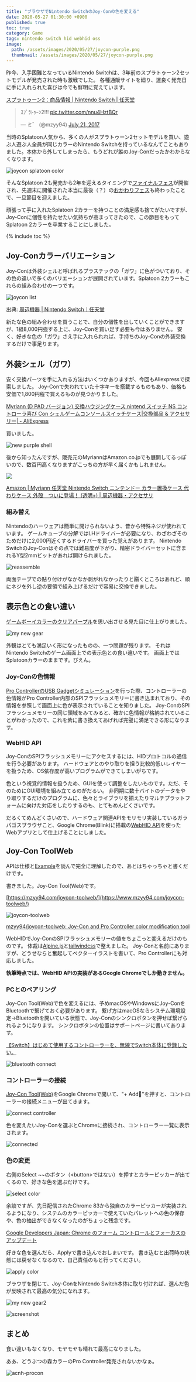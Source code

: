 ```yaml
---
title: "ブラウザでNintendo SwitchのJoy-Conの色を変える"
date: 2020-05-27 01:30:00 +0900
published: true
toc: true
category: Game
tags: nintendo switch hid webhid oss
image:
  path: /assets/images/2020/05/27/joycon-purple.png
  thumbnail: /assets/images/2020/05/27/joycon-purple.png
---
```


昨今、入手困難となっているNintendo Switchは、3年前のスプラトゥーン2セットモデルが発売された時も激戦でした。
各種通販サイトを廻り、運良く発売日に手に入れられた喜びは今でも鮮明に覚えています。

[スプラトゥーン2：商品情報 \| Nintendo Switch \| 任天堂](https://www.nintendo.co.jp/switch/aab6a/products/index.html)

<blockquote class="twitter-tweet"><p lang="ja" dir="ltr">ｽﾌﾟﾗﾄｩｰﾝ2!!! <a href="https://t.co/nnu4HztBQr">pic.twitter.com/nnu4HztBQr</a></p>&mdash; ミ゛ (@mzyy94) <a href="https://twitter.com/mzyy94/status/888340517087346689?ref_src=twsrc%5Etfw">July 21, 2017</a></blockquote> <script async src="https://platform.twitter.com/widgets.js" charset="utf-8"></script>

当時のSplatoon人気から、多くの人がスプラトゥーン2セットモデルを買い、遊ぶ人遊ぶ人全員が同じカラーのNintendo Switchを持っているなんてこともありました。本体から外してしまったら、もうどれが誰のJoy-Conだったかわからなくなります。

![joycon splatoon color](/assets/images/2020/05/27/joycon-splatoon-color.jpg)

そんなSplatoon 2も発売から2年を迎えるタイミングで[ファイナルフェス](https://twitter.com/SplatoonJP/status/1153138774395609089)が開催され、先週末に開催された本当に最後（？）の[おかわりフェス](https://twitter.com/SplatoonJP/status/1252767629124632577)も終わったことで、一旦節目を迎えました。

頑張って手に入れたSplatoon 2カラーを持つことの満足感も捨てがたいですが、Joy-Conに個性を持たせたい気持ちが高まってきたので、この節目をもってSplatoon 2カラーを卒業することにしました。

<!-- more -->
{% include toc %}


## Joy-Conカラーバリエーション

Joy-Conは外装シェルと呼ばれるプラスチックの「ガワ」に色がついており、その色の違いで多くのバリエーションが展開されています。Splatoon 2カラーもこれらの組み合わせの一つです。

![joycon list](/assets/images/2020/05/27/joycon-list.png)

出典: [周辺機器 \| Nintendo Switch｜任天堂](https://www.nintendo.co.jp/hardware/switch/accessories/index.html)

新たな色の組み合わせを買うことで、自分の個性を出していくことができますが、1組8,000円強する上に、Joy-Conを買い足す必要も今はありません。
安く、好きな色の「ガワ」さえ手に入れられれば、手持ちのJoy-Conの外装交換するだけで事足ります。

## 外装シェル（ガワ）

安く交換パーツを手に入れる方法はいくつかありますが、今回もAliexpressで探索しました。
Joy-Conで失われていた十字キーを搭載するものもあり、価格も安価で1,800円程で買えるものが見つかりました。

[Myriann (D PAD バージョン) 交換ハウジングケース nintend スイッチ NS コントローラ喜び Con シェルゲームコンソールスイッチケース\|交換部品 & アクセサリー\| - AliExpress](http://s.click.aliexpress.com/e/_dZajvgP)

買いました。

![new purple shell](/assets/images/2020/05/27/new-purple-shell.jpg)

後から知ったんですが、販売元のMyriannはAmazon.co.jpでも展開してるっぽいので、数百円高くなりますがこっちの方が早く届くかもしれません。

<a href="https://www.amazon.co.jp/Myriann-Nintendo-Switch-%E3%82%AB%E3%83%A9%E3%83%BC%E7%BD%AE%E6%8F%9B%E3%82%B1%E3%83%BC%E3%82%B9-%E5%A4%96%E6%AE%BB-%E3%81%A4%E3%81%84%E3%81%AB%E7%99%BB%E5%A0%B4%EF%BC%81/dp/B076V7RGXW/ref=as_li_ss_il?ref_=nav_custrec_signin&&linkCode=li3&tag=mzyy-22&linkId=64805038abb8450e9bdbd994a45dd491&language=ja_JP" target="_blank"><img border="0" src="//ws-fe.amazon-adsystem.com/widgets/q?_encoding=UTF8&ASIN=B076V7RGXW&Format=_SL500_&ID=AsinImage&MarketPlace=JP&ServiceVersion=20070822&WS=1&tag=mzyy-22&language=ja_JP" ></a>

[Amazon \| Myriann 任天堂 Nintendo Switch ニンテンドー カラー置換ケース 代わりケース 外殻　ついに登場！ (透明+) \| 周辺機器・アクセサリ](https://www.amazon.co.jp/Myriann-Nintendo-Switch-%E3%82%AB%E3%83%A9%E3%83%BC%E7%BD%AE%E6%8F%9B%E3%82%B1%E3%83%BC%E3%82%B9-%E5%A4%96%E6%AE%BB-%E3%81%A4%E3%81%84%E3%81%AB%E7%99%BB%E5%A0%B4%EF%BC%81/dp/B076V7RGXW/ref=as_li_ss_tl?ref_=nav_custrec_signin&&linkCode=ll1&tag=mzyy-22&linkId=c61f3e83a189b87d26b749735c2f2366&language=ja_JP)


### 組み替え

Nintendoのハーウェアは簡単に開けられないよう、昔から特殊ネジが使われています。
ゲームキューブの分解ではLHドライバーが必要になり、わざわざそのためだけに2,000円近くするドライバーを買った覚えがあります。
Nintendo SwitchのJoy-Conはその点では難易度が下がり、精密ドライバーセットに含まれるY型2mmビットがあれば開けられました。

![reassemble](/assets/images/2020/05/27/reassemble.jpg)

両面テープでの貼り付けがなかなか剥がれなかったりと躓くところはあれど、順にネジを外し逆の要領で組み上げるだけで容易に交換できました。

## 表示色との食い違い

[ゲームボーイカラーのクリアパープル](https://upload.wikimedia.org/wikipedia/commons/7/76/Nintendo-Game-Boy-Color-FL.jpg)を思い出させる見た目に仕上がりました。

![my new gear](/assets/images/2020/05/27/my-new-gear.jpg)

外観はとても満足いく形になったものの、一つ問題が残ります。
それはNintendo Switchのゲーム画面上での表示色との食い違いです。
画面上ではSplatoonカラーのままです。ぴえん。

### Joy-Conの色情報

[Pro ControllerのUSB Gadgetシミュレーション](../2020/2020-03-20-nintendo-switch-pro-controller-usb-gadget.md)を行った際、コントローラーの色情報がPro Controller内部のSPIフラッシュメモリーに書き込まれており、その情報を参照して画面上に色が表示されていることを知りました。
Joy-ConのSPIフラッシュメモリーの同じ領域をみてみると、確かに色情報が格納されていることがわかったので、これを紫に書き換えてあげれば完璧に満足できる形になります。

### WebHID API

Joy-ConのSPIフラッシュメモリーにアクセスするには、HIDプロトコルの通信を行う必要があります。
ハードウェアとのやり取りを担う比較的低いレイヤーを扱うため、OS依存度が高いプログラムができてしまいがちです。

色という視覚的情報を扱うため、GUIを使って調整をしたいものです。ただ、そのためにGUI環境を組み立てるのがだるい。
非同期に数十バイトのデータをやり取りするだけのプログラムに、色々とライブラリを揃えたりマルチプラットフォームに向けた対応をしたりするのも、とてもめんどくさいです。

だるくてめんどくさいので、ハードウェア関連APIをモリモリ実装しているガラパゴスブラウザこと、Google Chrome(Blink)に搭載の[WebHID API](https://wicg.github.io/webhid/index.html)を使ったWebアプリとして仕上げることにしました。

## Joy-Con ToolWeb

APIは仕様と[Example](https://github.com/WICG/webhid/blob/8d80264b37124ca532b1388bcea29afbbc198ad4/EXPLAINER.md#example)を読んで完全に理解したので、あとはちゃっちゃと書くだけです。

書きました。Joy-Con Tool(Web)です。

[https://mzyy94.com/joycon-toolweb/](https://www.mzyy94.com/joycon-toolweb/)

![joycon-toolweb](/assets/images/2020/05/27/joycon-toolweb.png)

[mzyy94/joycon-toolweb: Joy-Con and Pro Controller color modification tool](https://github.com/mzyy94/joycon-toolweb)

WebHIDでJoy-ConのSPIフラッシュメモリーの値をちょこっと変えるだけのものです。
体裁は[Alpine.js](https://github.com/alpinejs/alpine)と[tailwindcss](https://github.com/tailwindcss/tailwindcss)で整えました。
Joy-Conと名前にありますが、どうせならと奮起してベクターイラストを書いて、Pro Controllerにも対応しました。

**執筆時点では、WebHID APIの実装があるGoogle Chromeでしか動きません。**

### PCとのペアリング

Joy-Con Tool(Web)で色を変えるには、予めmacOSやWindowsにJoy-ConをBluetoothで繋げておく必要があります。
繋げ方はmacOSならシステム環境設定→Bluetoothを開いている状態で、Joy-Conのシンクロボタンを押せば繋げられるようになります。
シンクロボタンの位置はサポートページに書いてあります。

[【Switch】はじめて使用するコントローラーを、無線でSwitch本体に登録したい。](https://support.nintendo.co.jp/app/answers/detail/a_id/36558/)

![bluetooth connect](/assets/images/2020/05/27/bluetooth-connect.png)

### コントローラーの接続

[Joy-Con Tool(Web)](https://www.mzyy94.com/joycon-toolweb/)をGoogle Chromeで開いて、"+ Add"を押すと、コントローラーの接続メニューが出てきます。

![connect controller](/assets/images/2020/05/27/connect-controller.png)

色を変えたいJoy-Conを選ぶとChromeに接続され、コントローラー一覧に表示されます。

![connected](/assets/images/2020/05/27/connected.png)

### 色の変更

右側のSelect ~~のボタン（&lt;button&gt;ではない）を押すとカラーピッカーが出てくるので、好きな色を選ぶだけです。

![select color](/assets/images/2020/05/27/select-color.png)

余談ですが、先日配信されたChrome 83から独自のカラーピッカーが実装されるようになり、システムのカラーピッカーで使えていたパレットへの色の保存や、色の抽出ができなくなったのがちょっと残念です。

[Google Developers Japan: Chrome のフォーム コントロールとフォーカスのアップデート](https://developers-jp.googleblog.com/2020/04/chrome_7.html)

好きな色を選んだら、Applyで書き込んでおしまいです。
書き込むと出荷時の状態には戻せなくなるので、自己責任のもと行ってください。

![apply color](/assets/images/2020/05/27/apply-color.png)

ブラウザを閉じて、Joy-ConをNintendo Switch本体に取り付ければ、選んだ色が反映されて最高の気分になれます。

![my new gear2](/assets/images/2020/05/27/my-new-gear2.jpg)

![screenshot](/assets/images/2020/05/27/screenshot.jpg)


## まとめ

食い違いもなくなり、モヤモヤも晴れて最高になりました。

ああ、どうぶつの森カラーのPro Controller発売されないかなぁ。

![acnh-procon](/assets/images/2020/05/27/acnh-procon.png)




